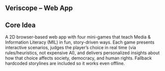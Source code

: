 ## Veriscope –  Web App 
## Core Idea

A 2D browser-based web app with four mini-games that teach Media & Information Literacy (MIL) in fun, story-driven ways.
Each game presents interactive scenarios, judges the player’s choice in real time (via rules/heuristics, not expensive AI), and delivers personalized insights about how that choice affects society, democracy, and human rights.
Fallback hardcoded storylines are included so it works even offline.
